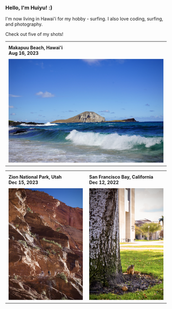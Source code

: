 ### Hello, I'm Huiyu! :)

I'm now living in Hawai'i for my hobby - surfing. I also love coding, surfing, and photography. 

Check out five of my shots!

<!-- <picture>
  <source media="(prefers-color-scheme: dark)" srcset="https://raw.githubusercontent.com/huiyuxie/huiyuxie/output/github-contribution-grid-snake-dark.svg">
  <source media="(prefers-color-scheme: light)" srcset="https://raw.githubusercontent.com/huiyuxie/huiyuxie/output/github-contribution-grid-snake.svg">
  <img alt="github contribution grid snake animation" src="https://raw.githubusercontent.com/huiyuxie/huiyuxie/output/github-contribution-grid-snake.svg">
</picture> -->

<table>
  <tr>
    <td style="width: 100%; text-align: left; padding: 10px;">
      <strong>Makapuu Beach, Hawai'i</strong><br> 
      <strong>Aug 16, 2023</strong><br> 
      <img src="./sea.png" alt="sea" style="width: 100%; display: block; margin-top: 10px;">
    </td>
  </tr>
</table>

<table>
  <tr>
    <td style="width: 50%; text-align: left; padding: 10px;">
      <strong>Zion National Park, Utah</strong><br> 
      <strong>Dec 15, 2023</strong><br> 
      <img src="./rock.png" alt="rock" style="width: 100%; display: block; margin-top: 10px;">
    </td>
    <td style="width: 50%; text-align: left; padding: 10px;">
      <strong>San Francisco Bay, California</strong><br> 
      <strong>Dec 12, 2022</strong><br> 
      <img src="./chichi.png" alt="chichi" style="width: 100%; display: block; margin-top: 10px;">
    </td>
  </tr>
</table>

<!-- <table>
  <tr>
    <td style="width: 50%; text-align: left; padding: 10px;">
      <strong>San Francisco Bay, California</strong><br> 
      <strong>Dec 12, 2022</strong><br> 
      <img src="./tree.png" alt="tree" style="width: 100%; display: block; margin-top: 10px;">
    </td>
    <td style="width: 50%; text-align: left; padding: 10px;">
      <strong>Vizcaya Gardens, Florida</strong><br> 
      <strong>Dec 23, 2022</strong><br> 
      <img src="./garden.png" alt="garden" style="width: 100%; display: block; margin-top: 10px;">
    </td>
  </tr>
</table> -->

<!--
**huiyuxie/huiyuxie** is a ✨ _special_ ✨ repository because its `README.md` (this file) appears on your GitHub profile.

Here are some ideas to get you started:

- 🔭 I’m currently working on ...
- 🌱 I’m currently learning ...
- 👯 I’m looking to collaborate on ...
- 🤔 I’m looking for help with ...
- 💬 Ask me about ...
- 📫 How to reach me: ...
- 😄 Pronouns: ...
- ⚡ Fun fact: ...
-->
